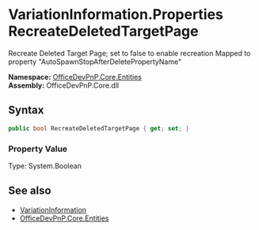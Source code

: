 # VariationInformation.Properties RecreateDeletedTargetPage
 Recreate Deleted Target Page; set to false to enable recreation Mapped to property "AutoSpawnStopAfterDeletePropertyName"   

**Namespace:** [OfficeDevPnP.Core.Entities](OfficeDevPnP.Core.Entities.md)  
**Assembly:** OfficeDevPnP.Core.dll  
## Syntax
```C#
public bool RecreateDeletedTargetPage { get; set; }
```

### Property Value
Type: System.Boolean  

## See also
- [VariationInformation](OfficeDevPnP.Core.Entities.VariationInformation.md) 
- [OfficeDevPnP.Core.Entities](OfficeDevPnP.Core.Entities.md) 
